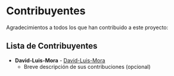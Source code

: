 # Contribuyentes

Agradecimientos a todos los que han contribuido a este proyecto:

## Lista de Contribuyentes

- **David-Luis-Mora** - [David-Luis-Mora](https://github.com/David-Luis-Mora)
  - Breve descripción de sus contribuciones (opcional)
